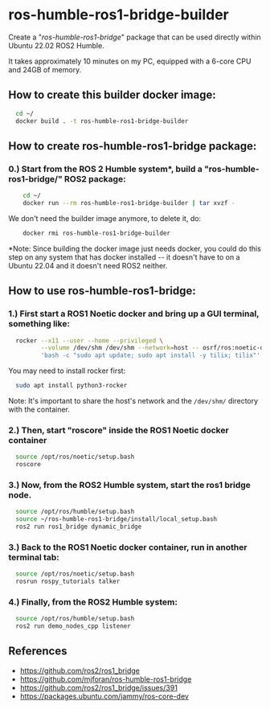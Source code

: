# ros-humble-ros1-bridge-builder
Create a "*ros-humble-ros1-bridge*" package that can be used directly within Ubuntu 22.02 ROS2 Humble.

It takes approximately 10 minutes on my PC, equipped with a 6-core CPU and 24GB of memory.

## How to create this builder docker image:

``` bash
  cd ~/
  docker build . -t ros-humble-ros1-bridge-builder
```

## How to create ros-humble-ros1-bridge package:
###  0.) Start from the ROS 2 Humble system*, build a "ros-humble-ros1-bridge/" ROS2 package:

``` bash
    cd ~/
    docker run --rm ros-humble-ros1-bridge-builder | tar xvzf -
```

We don't need the builder image anymore, to delete it, do:

``` bash
    docker rmi ros-humble-ros1-bridge-builder
```

*Note: Since building the docker image just needs docker, you could do this step on any system that has docker installed -- it doesn't have to on a Ubuntu 22.04 and it doesn't need ROS2 neither.

## How to use ros-humble-ros1-bridge:
###  1.) First start a ROS1 Noetic docker and bring up a GUI terminal, something like:

``` bash
  rocker --x11 --user --home --privileged \
         --volume /dev/shm /dev/shm --network=host -- osrf/ros:noetic-desktop \
         'bash -c "sudo apt update; sudo apt install -y tilix; tilix"'
```
You may need to install rocker first:
``` bash
  sudo apt install python3-rocker
```
Note: It's important to share the host's network and the `/dev/shm/` directory with the container.

###  2.) Then, start "roscore" inside the ROS1 Noetic docker container

``` bash
  source /opt/ros/noetic/setup.bash
  roscore
```

###  3.) Now, from the ROS2 Humble system, start the ros1 bridge node.

``` bash
  source /opt/ros/humble/setup.bash
  source ~/ros-humble-ros1-bridge/install/local_setup.bash
  ros2 run ros1_bridge dynamic_bridge
```

###  3.) Back to the ROS1 Noetic docker container, run in another terminal tab:

``` bash
  source /opt/ros/noetic/setup.bash
  rosrun rospy_tutorials talker
```

###  4.) Finally, from the ROS2 Humble system:

``` bash
  source /opt/ros/humble/setup.bash
  ros2 run demo_nodes_cpp listener
```


## References
- https://github.com/ros2/ros1_bridge
- https://github.com/mjforan/ros-humble-ros1-bridge
- https://github.com/ros2/ros1_bridge/issues/391
- https://packages.ubuntu.com/jammy/ros-core-dev
